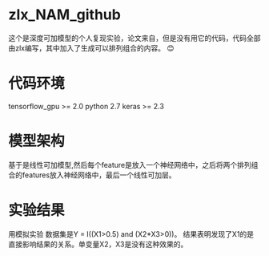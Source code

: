 # zlx_NAM_github
 
这个是深度可加模型的个人复现实验，论文来自<Neural Additive Models:Interpretable Machine Learning with Neural Nets>，但是没有用它的代码，代码全部由zlx编写，其中加入了生成可以排列组合的内容。
 😊
 
 # 代码环境
 
 tensorflow_gpu >= 2.0
 python 2.7
 keras >= 2.3
 
 # 模型架构
 
 基于是线性可加模型,然后每个feature是放入一个神经网络中，之后将两个排列组合的features放入神经网络中，最后一个线性可加层。
 
 
 # 实验结果
 
 用模拟实验
 数据集是Y = I((X1>0.5) and (X2*X3>0))。
 结果表明发现了X1的是直接影响结果的关系。单变量X2，X3是没有这种效果的。
